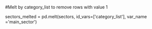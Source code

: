 #Melt by category_list to remove rows with value 1


sectors_melted = pd.melt(sectors, id_vars=['category_list'], var_name ='main_sector')